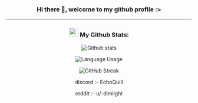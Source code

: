 <div align="center">

### Hi there 👋, welcome to my github profile :>

---

### <img src='https://media1.giphy.com/media/du3J3cXyzhj75IOgvA/giphy.gif?cid=ecf05e47x2g034i9pzwtzzsd3xgg2w9nr94t4tflbbgo3008&rid=giphy.gif' width='25' /> My Github Stats:

![Github stats](https://github-readme-stats.vercel.app/api?username=EchoQuill&title_color=8229ff&icon_color=a361ff&text_color=8229ff&bg_color=000000&&show_icons=true&border_color=da8ff7&count_private=true&include_all_commits=true)

![Language Usage](https://github-readme-stats.vercel.app/api/top-langs/?username=EchoQuill&layout=compact&title_color=8229ff&icon_color=DA8FF7&text_color=DA8FF7&bg_color=000000&border_color=da8ff7)

![GitHub Streak](https://github-readme-streak-stats.herokuapp.com?user=echoquill&border=DA8FF7&background=45%2C000000%2C000000&dates=D052FF&stroke=D466F7&currStreakNum=8229FF&excludeDaysLabel=8229FF&fire=EC08FF&ring=A361FF&sideNums=DA8FF7&currStreakLabel=DA8FF7&sideLabels=DA8FF7)
</br>
<p>discord :- EchoQuill</p>
<p>reddit :- u/-dimlight</p>
</div>



<!--
**EchoQuill/EchoQuill** is a ✨ _special_ ✨ repository because its `README.md` (this file) appears on your GitHub profile.

Here are some ideas to get you started:

- 🔭 I’m currently working on ...
- 🌱 I’m currently learning ...
- 👯 I’m looking to collaborate on ...
- 🤔 I’m looking for help with ...
- 💬 Ask me about ...
- 📫 How to reach me: ...
- 😄 Pronouns: ...
- ⚡ Fun fact: ...
-->
